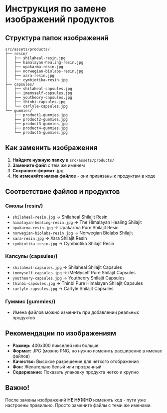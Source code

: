 # Инструкция по замене изображений продуктов

## Структура папок изображений

```
src/assets/products/
├── resin/
│   ├── shilaheal-resin.jpg
│   ├── himalayan-healing-resin.jpg
│   ├── upakarma-resin.jpg
│   ├── norwegian-biolabs-resin.jpg
│   ├── xara-resin.jpg
│   └── cymbiotika-resin.jpg
├── capsules/
│   ├── shilaheal-capsules.jpg
│   ├── imemyself-capsules.jpg
│   ├── youtheory-capsules.jpg
│   ├── thinbi-capsules.jpg
│   └── carlyle-capsules.jpg
└── gummies/
    ├── product1-gummies.jpg
    ├── product2-gummies.jpg
    ├── product3-gummies.jpg
    ├── product4-gummies.jpg
    └── product5-gummies.jpg
```

## Как заменить изображения

1. **Найдите нужную папку** в `src/assets/products/`
2. **Замените файл** с тем же именем
3. **Сохраните формат** .jpg
4. **Не изменяйте имена файлов** - они привязаны к продуктам в коде

## Соответствие файлов и продуктов

### Смолы (resin/)
- `shilaheal-resin.jpg` → Shilaheal Shilajit Resin
- `himalayan-healing-resin.jpg` → The Himalayan Healing Shilajit  
- `upakarma-resin.jpg` → Upakarma Pure Shilajit Resin
- `norwegian-biolabs-resin.jpg` → Norwegian Biolabs Shilajit
- `xara-resin.jpg` → Xara Shilajit Resin
- `cymbiotika-resin.jpg` → Cymbiotika Shilajit Resin

### Капсулы (capsules/)
- `shilaheal-capsules.jpg` → Shilaheal Shilajit Capsules
- `imemyself-capsules.jpg` → iMeMyself Pure Shilajit Capsules
- `youtheory-capsules.jpg` → Youtheory Shilajit Capsules
- `thinbi-capsules.jpg` → Thinbi Pure Himalayan Shilajit Capsules
- `carlyle-capsules.jpg` → Carlyle Shilajit Capsules

### Гуммис (gummies/)
- Имена файлов можно изменить при добавлении реальных продуктов

## Рекомендации по изображениям

- **Размер:** 400x300 пикселей или больше
- **Формат:** JPG (можно PNG, но нужно изменить расширение в именах файлов)
- **Качество:** Высокое разрешение для четкого отображения
- **Фон:** Желательно белый или прозрачный
- **Содержание:** Показать упаковку продукта четко и крупно

## Важно!

После замены изображений **НЕ НУЖНО** изменять код - пути уже настроены правильно. Просто замените файлы с теми же именами.

